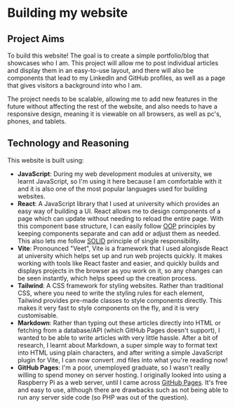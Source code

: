 # Building my website

## Project Aims
To build this website! The goal is to create a simple portfolio/blog that showcases who I am. This project will allow me to post individual articles and display them in an easy-to-use layout, and there will also be components that lead to my LinkedIn and GitHub profiles, as well as a page that gives visitors a background into who I am.

The project needs to be scalable, allowing me to add new features in the future without affecting the rest of the website, and also needs to have a responsive design, meaning it is viewable on all browsers, as well as pc's, phones, and tablets.

## Technology and Reasoning
This website is built using:
- **JavaScript**:
During my web development modules at university, we learnt JavaScript, so I'm using it here because I am comfortable with it and it is also one of the most popular languages used for building websites.
- **React**:
A JavaScript library that I used at university which provides an easy way of building a UI. React allows me to design components of a page which can update without needing to reload the entire page. With this component base structure, I can easily follow [OOP](https://en.wikipedia.org/wiki/Object-oriented_programming) principles by keeping components separate and can add or adjust them as needed. This also lets me follow [SOLID](https://en.wikipedia.org/wiki/SOLID) principle of single responsibility.
- **Vite**:
Pronounced "Veet", Vite is a framework that I used alongisde React at university which helps set up and run web projects quickly. It makes working with tools like React faster and easier, and quickly builds and displays projects in the browser as you work on it, so any changes can be seen instantly, which helps speed up the creation process.
- **Tailwind**:
A CSS framework for styling websites. Rather than traditional CSS, where you need to write the styling rules for each element, Tailwind provides pre-made classes to style components directly. This makes it very fast to style components on the fly, and it is very customisable.
- **Markdown**:
Rather than typing out these articles directly into HTML or fetching from a database/API (which GitHub Pages doesn't support), I wanted to be able to write articles with very little hassle. After a bit of research, I learnt about Markdown, a super simple way to format text into HTML using plain characters, and after writing a simple JavaScript plugin for Vite, I can now convert .md files into what you're reading now!
- **GitHub Pages**:
I'm a poor, unemployed graduate, so I wasn't really willing to spend money on server hosting. I originally looked into using a Raspberry Pi as a web server, until I came across [GitHub Pages](https://pages.github.com/). It's free and easy to use, although there are drawbacks such as not being able to run any server side code (so PHP was out of the question).